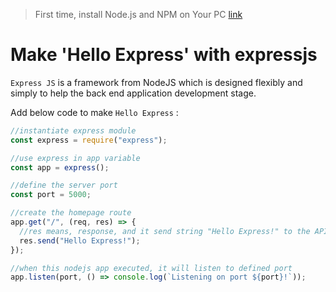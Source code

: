 > First time, install Node.js and NPM on Your PC [link](https://nodejs.org/)

# Make 'Hello Express' with expressjs

`Express JS` is a framework from NodeJS which is designed flexibly and simply to help the back end application development stage.

Add below code to make `Hello Express` :

```javascript
//instantiate express module
const express = require("express");

//use express in app variable
const app = express();

//define the server port
const port = 5000;

//create the homepage route
app.get("/", (req, res) => {
  //res means, response, and it send string "Hello Express!" to the API
  res.send("Hello Express!");
});

//when this nodejs app executed, it will listen to defined port
app.listen(port, () => console.log(`Listening on port ${port}!`));
```
